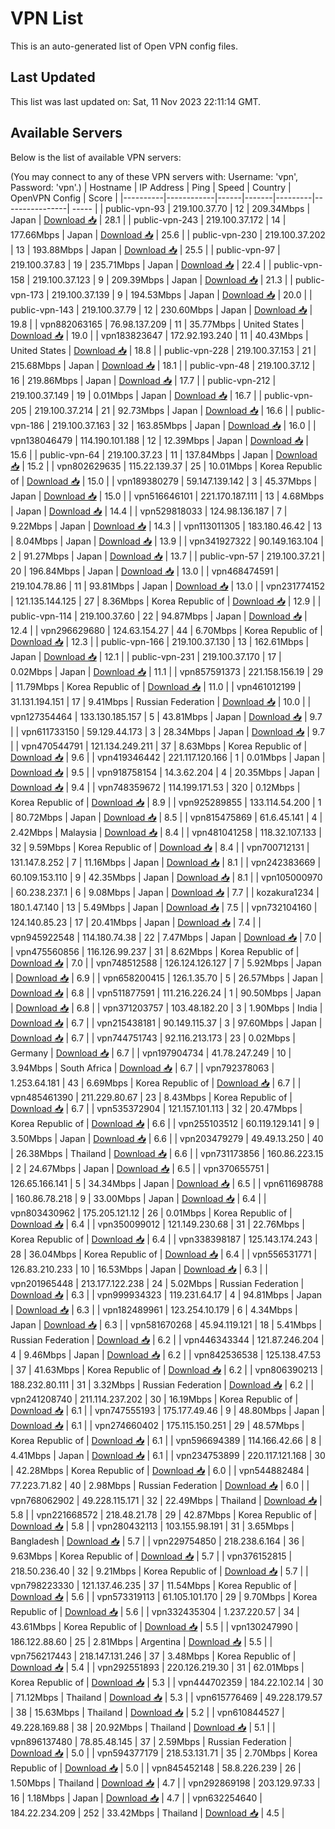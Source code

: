 # VPN List

This is an auto-generated list of Open VPN config files.

## Last Updated

This list was last updated on: Sat, 11 Nov 2023 22:11:14 GMT.

## Available Servers

Below is the list of available VPN servers:

(You may connect to any of these VPN servers with: Username: 'vpn', Password: 'vpn'.)
| Hostname | IP Address | Ping | Speed | Country | OpenVPN Config | Score |
|----------|------------|------|-------|---------|----------------| ----- |
| public-vpn-93 | 219.100.37.70 | 12 | 209.34Mbps | Japan | [Download 📥](./configs/server_0_JP.ovpn) | 28.1 |
| public-vpn-243 | 219.100.37.172 | 14 | 177.66Mbps | Japan | [Download 📥](./configs/server_1_JP.ovpn) | 25.6 |
| public-vpn-230 | 219.100.37.202 | 13 | 193.88Mbps | Japan | [Download 📥](./configs/server_2_JP.ovpn) | 25.5 |
| public-vpn-97 | 219.100.37.83 | 19 | 235.71Mbps | Japan | [Download 📥](./configs/server_3_JP.ovpn) | 22.4 |
| public-vpn-158 | 219.100.37.123 | 9 | 209.39Mbps | Japan | [Download 📥](./configs/server_4_JP.ovpn) | 21.3 |
| public-vpn-173 | 219.100.37.139 | 9 | 194.53Mbps | Japan | [Download 📥](./configs/server_5_JP.ovpn) | 20.0 |
| public-vpn-143 | 219.100.37.79 | 12 | 230.60Mbps | Japan | [Download 📥](./configs/server_6_JP.ovpn) | 19.8 |
| vpn882063165 | 76.98.137.209 | 11 | 35.77Mbps | United States | [Download 📥](./configs/server_7_US.ovpn) | 19.0 |
| vpn183823647 | 172.92.193.240 | 11 | 40.43Mbps | United States | [Download 📥](./configs/server_8_US.ovpn) | 18.8 |
| public-vpn-228 | 219.100.37.153 | 21 | 215.68Mbps | Japan | [Download 📥](./configs/server_9_JP.ovpn) | 18.1 |
| public-vpn-48 | 219.100.37.12 | 16 | 219.86Mbps | Japan | [Download 📥](./configs/server_10_JP.ovpn) | 17.7 |
| public-vpn-212 | 219.100.37.149 | 19 | 0.01Mbps | Japan | [Download 📥](./configs/server_11_JP.ovpn) | 16.7 |
| public-vpn-205 | 219.100.37.214 | 21 | 92.73Mbps | Japan | [Download 📥](./configs/server_12_JP.ovpn) | 16.6 |
| public-vpn-186 | 219.100.37.163 | 32 | 163.85Mbps | Japan | [Download 📥](./configs/server_13_JP.ovpn) | 16.0 |
| vpn138046479 | 114.190.101.188 | 12 | 12.39Mbps | Japan | [Download 📥](./configs/server_14_JP.ovpn) | 15.6 |
| public-vpn-64 | 219.100.37.23 | 11 | 137.84Mbps | Japan | [Download 📥](./configs/server_15_JP.ovpn) | 15.2 |
| vpn802629635 | 115.22.139.37 | 25 | 10.01Mbps | Korea Republic of | [Download 📥](./configs/server_16_KR.ovpn) | 15.0 |
| vpn189380279 | 59.147.139.142 | 3 | 45.37Mbps | Japan | [Download 📥](./configs/server_17_JP.ovpn) | 15.0 |
| vpn516646101 | 221.170.187.111 | 13 | 4.68Mbps | Japan | [Download 📥](./configs/server_18_JP.ovpn) | 14.4 |
| vpn529818033 | 124.98.136.187 | 7 | 9.22Mbps | Japan | [Download 📥](./configs/server_19_JP.ovpn) | 14.3 |
| vpn113011305 | 183.180.46.42 | 13 | 8.04Mbps | Japan | [Download 📥](./configs/server_20_JP.ovpn) | 13.9 |
| vpn341927322 | 90.149.163.104 | 2 | 91.27Mbps | Japan | [Download 📥](./configs/server_21_JP.ovpn) | 13.7 |
| public-vpn-57 | 219.100.37.21 | 20 | 196.84Mbps | Japan | [Download 📥](./configs/server_22_JP.ovpn) | 13.0 |
| vpn468474591 | 219.104.78.86 | 11 | 93.81Mbps | Japan | [Download 📥](./configs/server_23_JP.ovpn) | 13.0 |
| vpn231774152 | 121.135.144.125 | 27 | 8.36Mbps | Korea Republic of | [Download 📥](./configs/server_24_KR.ovpn) | 12.9 |
| public-vpn-114 | 219.100.37.60 | 22 | 94.87Mbps | Japan | [Download 📥](./configs/server_25_JP.ovpn) | 12.4 |
| vpn296629680 | 124.63.154.27 | 44 | 6.70Mbps | Korea Republic of | [Download 📥](./configs/server_26_KR.ovpn) | 12.3 |
| public-vpn-166 | 219.100.37.130 | 13 | 162.61Mbps | Japan | [Download 📥](./configs/server_27_JP.ovpn) | 12.1 |
| public-vpn-231 | 219.100.37.170 | 17 | 0.02Mbps | Japan | [Download 📥](./configs/server_28_JP.ovpn) | 11.1 |
| vpn857591373 | 221.158.156.19 | 29 | 11.79Mbps | Korea Republic of | [Download 📥](./configs/server_29_KR.ovpn) | 11.0 |
| vpn461012199 | 31.131.194.151 | 17 | 9.41Mbps | Russian Federation | [Download 📥](./configs/server_30_RU.ovpn) | 10.0 |
| vpn127354464 | 133.130.185.157 | 5 | 43.81Mbps | Japan | [Download 📥](./configs/server_31_JP.ovpn) | 9.7 |
| vpn611733150 | 59.129.44.173 | 3 | 28.34Mbps | Japan | [Download 📥](./configs/server_32_JP.ovpn) | 9.7 |
| vpn470544791 | 121.134.249.211 | 37 | 8.63Mbps | Korea Republic of | [Download 📥](./configs/server_33_KR.ovpn) | 9.6 |
| vpn419346442 | 221.117.120.166 | 1 | 0.01Mbps | Japan | [Download 📥](./configs/server_34_JP.ovpn) | 9.5 |
| vpn918758154 | 14.3.62.204 | 4 | 20.35Mbps | Japan | [Download 📥](./configs/server_35_JP.ovpn) | 9.4 |
| vpn748359672 | 114.199.171.53 | 320 | 0.12Mbps | Korea Republic of | [Download 📥](./configs/server_36_KR.ovpn) | 8.9 |
| vpn925289855 | 133.114.54.200 | 1 | 80.72Mbps | Japan | [Download 📥](./configs/server_37_JP.ovpn) | 8.5 |
| vpn815475869 | 61.6.45.141 | 4 | 2.42Mbps | Malaysia | [Download 📥](./configs/server_38_MY.ovpn) | 8.4 |
| vpn481041258 | 118.32.107.133 | 32 | 9.59Mbps | Korea Republic of | [Download 📥](./configs/server_39_KR.ovpn) | 8.4 |
| vpn700712131 | 131.147.8.252 | 7 | 11.16Mbps | Japan | [Download 📥](./configs/server_40_JP.ovpn) | 8.1 |
| vpn242383669 | 60.109.153.110 | 9 | 42.35Mbps | Japan | [Download 📥](./configs/server_41_JP.ovpn) | 8.1 |
| vpn105000970 | 60.238.237.1 | 6 | 9.08Mbps | Japan | [Download 📥](./configs/server_42_JP.ovpn) | 7.7 |
| kozakura1234 | 180.1.47.140 | 13 | 5.49Mbps | Japan | [Download 📥](./configs/server_43_JP.ovpn) | 7.5 |
| vpn732104160 | 124.140.85.23 | 17 | 20.41Mbps | Japan | [Download 📥](./configs/server_44_JP.ovpn) | 7.4 |
| vpn945922548 | 114.180.74.38 | 22 | 7.47Mbps | Japan | [Download 📥](./configs/server_45_JP.ovpn) | 7.0 |
| vpn475560856 | 116.126.99.237 | 31 | 8.62Mbps | Korea Republic of | [Download 📥](./configs/server_46_KR.ovpn) | 7.0 |
| vpn748512588 | 126.124.126.127 | 7 | 5.92Mbps | Japan | [Download 📥](./configs/server_47_JP.ovpn) | 6.9 |
| vpn658200415 | 126.1.35.70 | 5 | 26.57Mbps | Japan | [Download 📥](./configs/server_48_JP.ovpn) | 6.8 |
| vpn511877591 | 111.216.226.24 | 1 | 90.50Mbps | Japan | [Download 📥](./configs/server_49_JP.ovpn) | 6.8 |
| vpn371203757 | 103.48.182.20 | 3 | 1.90Mbps | India | [Download 📥](./configs/server_50_IN.ovpn) | 6.7 |
| vpn215438181 | 90.149.115.37 | 3 | 97.60Mbps | Japan | [Download 📥](./configs/server_51_JP.ovpn) | 6.7 |
| vpn744751743 | 92.116.213.173 | 23 | 0.02Mbps | Germany | [Download 📥](./configs/server_52_DE.ovpn) | 6.7 |
| vpn197904734 | 41.78.247.249 | 10 | 3.94Mbps | South Africa | [Download 📥](./configs/server_53_ZA.ovpn) | 6.7 |
| vpn792378063 | 1.253.64.181 | 43 | 6.69Mbps | Korea Republic of | [Download 📥](./configs/server_54_KR.ovpn) | 6.7 |
| vpn485461390 | 211.229.80.67 | 23 | 8.43Mbps | Korea Republic of | [Download 📥](./configs/server_55_KR.ovpn) | 6.7 |
| vpn535372904 | 121.157.101.113 | 32 | 20.47Mbps | Korea Republic of | [Download 📥](./configs/server_56_KR.ovpn) | 6.6 |
| vpn255103512 | 60.119.129.141 | 9 | 3.50Mbps | Japan | [Download 📥](./configs/server_57_JP.ovpn) | 6.6 |
| vpn203479279 | 49.49.13.250 | 40 | 26.38Mbps | Thailand | [Download 📥](./configs/server_58_TH.ovpn) | 6.6 |
| vpn731173856 | 160.86.223.15 | 2 | 24.67Mbps | Japan | [Download 📥](./configs/server_59_JP.ovpn) | 6.5 |
| vpn370655751 | 126.65.166.141 | 5 | 34.34Mbps | Japan | [Download 📥](./configs/server_60_JP.ovpn) | 6.5 |
| vpn611698788 | 160.86.78.218 | 9 | 33.00Mbps | Japan | [Download 📥](./configs/server_61_JP.ovpn) | 6.4 |
| vpn803430962 | 175.205.121.12 | 26 | 0.01Mbps | Korea Republic of | [Download 📥](./configs/server_62_KR.ovpn) | 6.4 |
| vpn350099012 | 121.149.230.68 | 31 | 22.76Mbps | Korea Republic of | [Download 📥](./configs/server_63_KR.ovpn) | 6.4 |
| vpn338398187 | 125.143.174.243 | 28 | 36.04Mbps | Korea Republic of | [Download 📥](./configs/server_64_KR.ovpn) | 6.4 |
| vpn556531771 | 126.83.210.233 | 10 | 16.53Mbps | Japan | [Download 📥](./configs/server_65_JP.ovpn) | 6.3 |
| vpn201965448 | 213.177.122.238 | 24 | 5.02Mbps | Russian Federation | [Download 📥](./configs/server_66_RU.ovpn) | 6.3 |
| vpn999934323 | 119.231.64.17 | 4 | 94.81Mbps | Japan | [Download 📥](./configs/server_67_JP.ovpn) | 6.3 |
| vpn182489961 | 123.254.10.179 | 6 | 4.34Mbps | Japan | [Download 📥](./configs/server_68_JP.ovpn) | 6.3 |
| vpn581670268 | 45.94.119.121 | 18 | 5.41Mbps | Russian Federation | [Download 📥](./configs/server_69_RU.ovpn) | 6.2 |
| vpn446343344 | 121.87.246.204 | 4 | 9.46Mbps | Japan | [Download 📥](./configs/server_70_JP.ovpn) | 6.2 |
| vpn842536538 | 125.138.47.53 | 37 | 41.63Mbps | Korea Republic of | [Download 📥](./configs/server_71_KR.ovpn) | 6.2 |
| vpn806390213 | 188.232.80.111 | 31 | 3.32Mbps | Russian Federation | [Download 📥](./configs/server_72_RU.ovpn) | 6.2 |
| vpn241208740 | 211.114.237.202 | 30 | 16.19Mbps | Korea Republic of | [Download 📥](./configs/server_73_KR.ovpn) | 6.1 |
| vpn747555193 | 175.177.49.46 | 9 | 48.80Mbps | Japan | [Download 📥](./configs/server_74_JP.ovpn) | 6.1 |
| vpn274660402 | 175.115.150.251 | 29 | 48.57Mbps | Korea Republic of | [Download 📥](./configs/server_75_KR.ovpn) | 6.1 |
| vpn596694389 | 114.166.42.66 | 8 | 4.41Mbps | Japan | [Download 📥](./configs/server_76_JP.ovpn) | 6.1 |
| vpn234753899 | 220.117.121.168 | 30 | 42.28Mbps | Korea Republic of | [Download 📥](./configs/server_77_KR.ovpn) | 6.0 |
| vpn544882484 | 77.223.71.82 | 40 | 2.98Mbps | Russian Federation | [Download 📥](./configs/server_78_RU.ovpn) | 6.0 |
| vpn768062902 | 49.228.115.171 | 32 | 22.49Mbps | Thailand | [Download 📥](./configs/server_79_TH.ovpn) | 5.8 |
| vpn221668572 | 218.48.21.78 | 29 | 42.87Mbps | Korea Republic of | [Download 📥](./configs/server_80_KR.ovpn) | 5.8 |
| vpn280432113 | 103.155.98.191 | 31 | 3.65Mbps | Bangladesh | [Download 📥](./configs/server_81_BD.ovpn) | 5.7 |
| vpn229754850 | 218.238.6.164 | 36 | 9.63Mbps | Korea Republic of | [Download 📥](./configs/server_82_KR.ovpn) | 5.7 |
| vpn376152815 | 218.50.236.40 | 32 | 9.21Mbps | Korea Republic of | [Download 📥](./configs/server_83_KR.ovpn) | 5.7 |
| vpn798223330 | 121.137.46.235 | 37 | 11.54Mbps | Korea Republic of | [Download 📥](./configs/server_84_KR.ovpn) | 5.6 |
| vpn573319113 | 61.105.101.170 | 29 | 9.70Mbps | Korea Republic of | [Download 📥](./configs/server_85_KR.ovpn) | 5.6 |
| vpn332435304 | 1.237.220.57 | 34 | 43.61Mbps | Korea Republic of | [Download 📥](./configs/server_86_KR.ovpn) | 5.5 |
| vpn130247990 | 186.122.88.60 | 25 | 2.81Mbps | Argentina | [Download 📥](./configs/server_87_AR.ovpn) | 5.5 |
| vpn756217443 | 218.147.131.246 | 37 | 3.48Mbps | Korea Republic of | [Download 📥](./configs/server_88_KR.ovpn) | 5.4 |
| vpn292551893 | 220.126.219.30 | 31 | 62.01Mbps | Korea Republic of | [Download 📥](./configs/server_89_KR.ovpn) | 5.3 |
| vpn444702359 | 184.22.102.14 | 30 | 71.12Mbps | Thailand | [Download 📥](./configs/server_90_TH.ovpn) | 5.3 |
| vpn615776469 | 49.228.179.57 | 38 | 15.63Mbps | Thailand | [Download 📥](./configs/server_91_TH.ovpn) | 5.2 |
| vpn610844527 | 49.228.169.88 | 38 | 20.92Mbps | Thailand | [Download 📥](./configs/server_92_TH.ovpn) | 5.1 |
| vpn896137480 | 78.85.48.145 | 37 | 2.59Mbps | Russian Federation | [Download 📥](./configs/server_93_RU.ovpn) | 5.0 |
| vpn594377179 | 218.53.131.71 | 35 | 2.70Mbps | Korea Republic of | [Download 📥](./configs/server_94_KR.ovpn) | 5.0 |
| vpn845452148 | 58.8.226.239 | 26 | 1.50Mbps | Thailand | [Download 📥](./configs/server_95_TH.ovpn) | 4.7 |
| vpn292869198 | 203.129.97.33 | 16 | 1.18Mbps | Japan | [Download 📥](./configs/server_96_JP.ovpn) | 4.7 |
| vpn632254640 | 184.22.234.209 | 252 | 33.42Mbps | Thailand | [Download 📥](./configs/server_97_TH.ovpn) | 4.5 |
